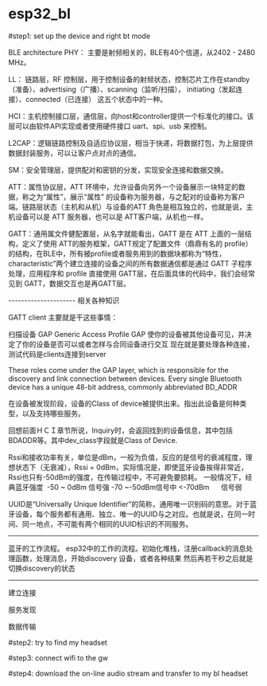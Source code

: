 # esp32_bl

#step1: set up the device and right bt mode

BLE architecture
PHY： 主要是射频相关的，BLE有40个信道，从2402 - 2480 MHz。

LL： 链路层，RF 控制层，用于控制设备的射频状态，控制芯片工作在standby（准备）、advertising（广播）、scanning（监听/扫描）， initiating（发起连接）、connected（已连接） 这五个状态中的一种。

HCI：主机控制接口层，通信层，向host和controller提供一个标准化的接口。该层可以由软件API实现或者使用硬件接口 uart、spi、usb 来控制。

L2CAP：逻辑链路控制及自适应协议层，相当于快递，将数据打包，为上层提供数据封装服务，可以让客户点对点的通信。

SM：安全管理层，提供配对和密钥的分发，实现安全连接和数据交换。

ATT：属性协议层，ATT 环境中，允许设备向另外一个设备展示一块特定的数据，称之为“属性”，展示“属性” 的设备称为服务器，与之配对的设备称为客户端。链路层状态（主机和从机）与设备的ATT 角色是相互独立的，也就是说，主机设备可以是 ATT 服务器，也可以是 ATT客户端，从机也一样。

GATT：通用属文件健配置层，从名字就能看出，GATT 是在 ATT 上面的一层结构，定义了使用 ATT的服务框架，GATT规定了配置文件（鼎鼎有名的 profile）的结构，在BLE中，所有被profile或者服务用到的数据块都称为“特性， characteristic”两个建立连接的设备之间的所有数据通信都是通过 GATT 子程序处理，应用程序和 profile 直接使用 GATT层，在后面具体的代码中，我们会经常见到 GATT，数据交互也是再GATT层。


--------------------- 相关各种知识

GATT client 主要就是干这些事情：

扫描设备
GAP Generic Access Profile
GAP 使你的设备被其他设备可见，并决定了你的设备是否可以或者怎样与合同设备进行交互
现在就是要处理各种连接，测试代码是clients连接到server

These roles come under the GAP layer, which is responsible for the discovery and link connection between devices.
Every single Bluetooth device has a unique 48-bit address, commonly abbreviated BD_ADDR

在设备被发现阶段，设备的Class of device被提供出来。指出此设备是何种类型，以及支持哪些服务。

回想前面ＨＣＩ章节所说，Inquiry时，会返回找到的设备信息，其中包括BDADDR等。其中dev_class字段就是Class of Device.



Rssi和接收功率有关，单位是dBm，一般为负值，反应的是信号的衰减程度，理想状态下（无衰减），Rssi = 0dBm，实际情况是，即使蓝牙设备挨得非常近，Rssi也只有-50dBm的强度，在传输过程中，不可避免要损耗。
一般情况下，经典蓝牙强度 
-50 ~ 0dBm 信号强
-70 ~-50dBm信号中
<-70dBm      信号弱

   UUID是“Universally Unique Identifier”的简称，通用唯一识别码的意思。对于蓝牙设备，每个服务都有通用、独立、唯一的UUID与之对应。也就是说，在同一时间、同一地点，不可能有两个相同的UUID标识的不同服务。
   
--------------------- 
蓝牙的工作流程。
esp32中的工作的流程。初始化堆栈，注册callback的消息处理函数，处理消息，开始discovery 设备，或者各种结果
然后再若干秒之后就是切换discovery的状态

---------------------
建立连接

服务发现

数据传输


#step2: try to find my headset

#step3: connect wifi to the gw

#step4: download the on-line audio stream and transfer to my bl headset

